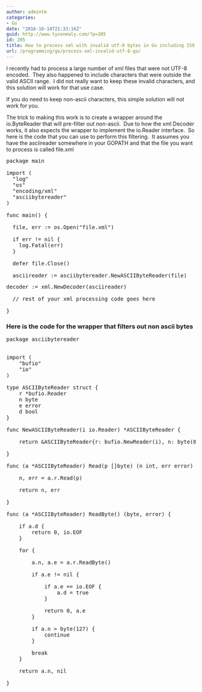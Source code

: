 ```yaml
---
author: admintm
categories:
- Go
date: "2016-10-14T21:33:16Z"
guid: http://www.tysonmaly.com/?p=205
id: 205
title: How to process xml with invalid utf-8 bytes in Go including ISO 8859 1 encodings
url: /programming/go/process-xml-invalid-utf-8-go/
---
```


I recently had to process a large number of xml files that were not UTF-8 encoded.  They also happened to include characters that were outside the valid ASCII range.  I did not really want to keep these invalid characters, and this solution will work for that use case.

If you do need to keep non-ascii characters, this simple solution will not work for you.

The trick to making this work is to create a wrapper around the io.ByteReader that will pre-filter out non-ascii.  Due to how the xml Decoder works, it also expects the wrapper to implement the io.Reader interface.  So here is the code that you can use to perform this filtering.  It assumes you have the asciireader somewhere in your GOPATH and that the file you want to process is called file.xml

<pre>package main

import (
  "log"
  "os"
  "encoding/xml"
  "asciibytereader"
)

func main() {

  file, err := os.Open("file.xml")

  if err != nil {
    log.Fatal(err)
  }

  defer file.Close()

  asciireader := asciibytereader.NewASCIIByteReader(file)</pre>

<pre>decoder := xml.NewDecoder(asciireader)

  // rest of your xml processing code goes here

}
</pre>

### Here is the code for the wrapper that filters out non ascii bytes

<pre>package asciibytereader


import (
    "bufio"
    "io"
)

type ASCIIByteReader struct {
    r *bufio.Reader
    n byte
    e error
    d bool
}

func NewASCIIByteReader(i io.Reader) *ASCIIByteReader {

    return &ASCIIByteReader{r: bufio.NewReader(i), n: byte(0), e: nil}

}

func (a *ASCIIByteReader) Read(p []byte) (n int, err error) {

    n, err = a.r.Read(p)

    return n, err

}

func (a *ASCIIByteReader) ReadByte() (byte, error) {

    if a.d {
        return 0, io.EOF
    }

    for {

        a.n, a.e = a.r.ReadByte()

        if a.e != nil {

            if a.e == io.EOF {
                a.d = true
            }

            return 0, a.e
        }

        if a.n &gt; byte(127) {
            continue
        }

        break
    }

    return a.n, nil

}</pre>
